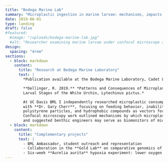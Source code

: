 ```yaml
---
title: "Bodega Marine Lab"
summary: "Microplastic ingestion in marine larvae: mechanisms, impacts, and implications for coastal ecosystems."
date: 2019-06-01
type: landing
draft: false
#featured:
  #image: "/uploads/bodega-marine-lab.jpg"
  #alt: "Researcher examining marine larvae under confocal microscope at Bodega Marine Laboratory"
design:
  spacing: "4rem"
sections:
  - block: markdown
    content:
      title: "Research at Bodega Marine Laboratory"
      text: |
        *Publication available at the Bodega Marine Laboratory, Cadet Library.*

        **Dellinger, R. 2019.** *Patterns and Consequences of Microplastic Ingestion by
        Larval Stages of the White Urchin, Lytechinus pictus.*

        At UC Davis BML I independently researched microplastic consumption in marine larvae
        with **Dr. Gary Cherr**, focusing on feeding behavior, inability to discriminate
        polystyrene particles, and hydrophobic compounds as vectors for pathogens.
        Confocal microscopy work outlined mechanisms by which microplastics threaten larvae,
        and suggested benthic engineers may serve as biomonitors of microplastic pollution.
  - block: markdown
    content:
      title: "Complementary projects"
      text: |
        - BML Ambassador, student outreach and representation  
        - Collaboration in the **Gold Lab** on comparative genomics of **Cnidaria**  
        - Six-week **Aurelia aurita** hypoxia experiment: lower oxygen reduced frequency and rate of regeneration
---
```

